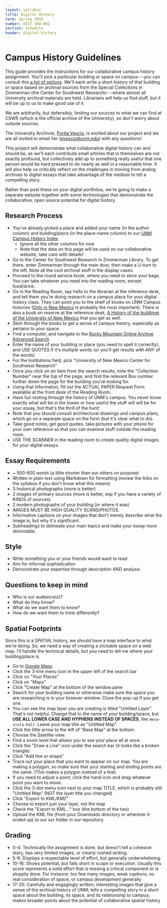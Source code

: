 ```yaml
---
layout: syllabus
title: Digital History
term: Spring 2019
number: HIST 300-002
section: schedule
header: digital-history
---
```


# Campus History Guidelines
This guide provides the instructions for our collaborative campus history assignment. You'll pick a particular building or space on campus---you can consult this [a list of options](https://en.wikipedia.org/wiki/List_of_University_of_New_Mexico_buildings). We'll each write a short history of that building or space based on archival sources from the Special Collections in Zimmerman (the Center for Southwest Research)---where almost all University archival materials are held. Librarians will help us find stuff, but it will be up to us to make good use of it.

We are arbitrarily, but defensibly, limiting our sources to what we can find at CSWR (which is the official archive of the University), so don't worry about outside sources.

The University Archivist, [Portia Vescio](https://ulls.unm.edu/people/directory/v/vescio-portia.php), is excited about our project and we are all invited to email her (pvescio@unm.edu) with any questions!

This project will demonstrate what collaborative digital history can and should be, as we'll each contribute small articles that in themselves are not exactly profound, but collectively add up to something really useful that one person would be hard pressed to do nearly as well in a reasonable time. It will also help us critically reflect on the challenges in moving from analog archives to digital essays that take advantage of the medium to tell a compelling story.

Rather than post these on your digital portfolios, we're going to make a separate website together with some technologies that demonstrate the collaborative, open source potential for digital history.


## Research Process
- You've already picked a place and added your name (in the author column) and building/place (in the place-name column) to our [UNM Campus History Index](https://docs.google.com/spreadsheets/d/1AE1X-dDphqyYjVlUj1w0xvWivnu0e7EtyxzuGNjbock/edit?usp=sharing)
  - Ignore all the other columns for now
  - Note that the data on this page will be used on our collaborative website, take care with details!
- Go to the Center for Southwest Research in Zimmerman Library. To get there, enter Zimmerman through the main door, then make a U-turn to the left. Note all the cool archival stuff in the display cases.
- Proceed to the round service kiosk, where you need to store your bags. You can take whatever you need into the reading room, except food/drink.
- Go in the Reading Room, say hello to the librarian at the reference desk, and tell them you're doing research on a campus place for your digital history class. They can point you to the shelf of books on UNM Campus histories ([Only in New Mexico](https://unm-worldcat-org.libproxy.unm.edu/title/only-in-new-mexico-an-architectural-history-of-the-university-of-new-mexico-the-first-century-1889-1989/oclc/42420906&referer=brief_results) is probably the most important). There is also a book on reserve at the reference desk, [A History of the buildings of the University of New Mexico](https://unm-worldcat-org.libproxy.unm.edu/title/history-of-the-buildings-of-the-university-of-new-mexico-1890-1934/oclc/55135823&referer=brief_results) that you get as well.
- Skim through the books to get a sense of campus history, especially as pertains to your space.
- Find a computer, and navigate to the [Rocky Mountain Online Archive Advanced Search](https://rmoa.unm.edu/advanced.php)
- Enter the name of your building or place (you need to spell it correctly), and USE QUOTES if it's multiple words (or you'll get results with ANY of the words)
- For the Institutions field, pick "University of New Mexico Center for Southwest Research"
- Once you click on an item from the search results, note the "Collection Number" near the top of the page, and find the relevant Box number further down the page for the building you're looking for.
- Using that information, fill out the ACTUAL PAPER Request Form available at the front desk of the Reading Room.
- Have fun rooting through the history of UNM's campus. You never know exactly what will be in the boxes or how useful the stuff will will be for your essay, but that's the thrill of the hunt!
- Note that you should consult architectural drawings and campus plans, which go on a separate space on the form (but it's clear what to do).
- Take good notes, get good quotes, take pictures with your phone for your own reference so that you can examine stuff outside the reading room.
- USE THE SCANNER in the reading room to create quality digital images for your digital essays.


## Essay Requirements
- ~ 500-600 words (a little shorter than our others on purpose)
- Written in plain text using Markdown for formatting (review the links on the syllabus if you don't know what this means)
- 3 historical photographs (more is better)
- 2 images of primary sources (more is better, esp if you have a variety of KINDS of sources)
- 2 modern photographs of your building (or where it was)
- IMAGES MUST BE HIGH QUALITY SCANS/PHOTOS.
- Informative captions on your images that don't merely describe what the image is, but why it's significant.
- Subheadings to delineate your main topics and make your essay more skimmable.

## Style
- Write something you or your friends would want to read
- Aim for informal sophistication
- Demonstrate your expertise through description AND analysis

## Questions to keep in mind
- Who is our audience(s)?
- What do they know?
- What do we want them to know?
- How do we want them to think differently?

## Spatial Footprints
Since this is a SPATIAL history, we should have a map interface to what we're doing. So, we need a way of creating a clickable space on a web map. I'll handle the technical details, but you need to tell me where your building/place is.

- Go to [Google Maps](http://maps.google.com)
- Click the 3-line menu icon in the upper left of the search bar
- Click on "Your Places"
- Click on "Maps"
- Click "Create Map" at the bottom of the window pane
- Search for your building name or otherwise make sure the space you are researching is in your browser window. Close the pop-up if you get one.
- You can see the map layer you are creating is titled "Untitled Layer". That's not helpful. Change that to the name of your building/space, but **USE ALL LOWER CASE AND HYPHENS INSTEAD OF SPACES**, like `mesa-vista-hall`. Leave your map title as "Untitled Map".
- Click the little arrow to the left of "Base Map" at the bottom.
- Choose the Satellite view.
- Find a zoom level that allows you to see your place all at once.
- Click the "Draw a Line" icon under the search bar (it looks like a broken triangle).
- Click "Add line or shape"
- Trace out your place that you want to appear on our map. You are making a polygon, so make sure that your starting and ending points are the same. (This makes a polygon instead of a line)
- If you need to adjust a point, click the hand icon and drag whatever point you want to move.
- Click the 3-dot menu icon next to your map TITLE, which is probably still "Untitled Map" (NOT the layer title you changed)
- Click "Export to KML/KMZ"
- Choose to export just your layer, not the map
- Check the "Export to KML..." box (the bottom of the two)
- Upload the KML file (from your Downloads directory or wherever it ended up) to our `kml` folder in our repository.


## Grading
- 0-4: Technically the assignment is done, but doesn't tell a cohesive story, has very limited images, or clearly rushed writing.
- 5-9: Displays a respectable level of effort, but generally underwhelming.
- 10-16: Shows potential, but falls short in scope or execution. Usually this score represents a solid effort that is missing a critical component or is sloppily done. For instance: too few  many images, weak captions, no real consideration of space, or campus development generally
- 17-20: Carefully and engagingly written; interesting images that give a sense of the archival history of UNM; tells a compelling story in a short space about the building, its space, and its relationship to campus; makes broader points about the potential of collaborative spatial history
